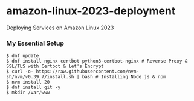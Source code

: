# amazon-linux-2023-deployment
Deploying Services on Amazon Linux 2023

### My Essential Setup

```
$ dnf update
$ dnf install nginx certbot python3-certbot-nginx # Reverse Proxy & SSL/TLS with Certbot & Let's Encrypt
$ curl -o- https://raw.githubusercontent.com/nvm-sh/nvm/v0.39.7/install.sh | bash # Installing Node.js & npm
$ nvm install 20
$ dnf install git -y
$ mkdir /var/www
```
